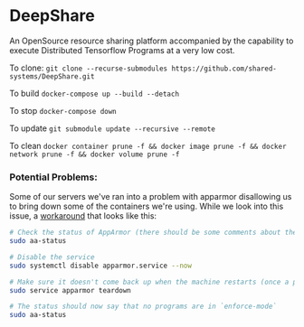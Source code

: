 # DeepShare
An OpenSource resource sharing platform accompanied by the capability to execute Distributed Tensorflow Programs at a very low cost.

To clone: `git clone --recurse-submodules https://github.com/shared-systems/DeepShare.git`

To build `docker-compose up --build --detach`

To stop `docker-compose down`

To update `git submodule update --recursive --remote`

To clean `docker container prune -f && docker image prune -f && docker network prune -f && docker volume prune -f`

### Potential Problems:
Some of our servers we've ran into a problem with apparmor disallowing us to bring down some of the containers we're using. While we look into this issue, a [workaround](https://forums.docker.com/t/can-not-stop-docker-container-permission-denied-error/41142/6) that looks like this:
```sh
# Check the status of AppArmor (there should be some comments about the docker user being in `enforce-mode`)
sudo aa-status

# Disable the service
sudo systemctl disable apparmor.service --now

# Make sure it doesn't come back up when the machine restarts (once a permanent solution is found we'll re-roll the system anyways)
sudo service apparmor teardown

# The status should now say that no programs are in `enforce-mode`
sudo aa-status
```
